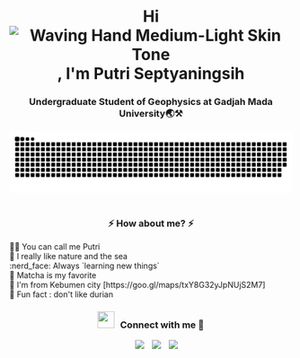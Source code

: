 <h1 align="center">Hi <img src="https://raw.githubusercontent.com/Tarikul-Islam-Anik/Animated-Fluent-Emojis/master/Emojis/Hand%20gestures/Waving%20Hand%20Medium-Light%20Skin%20Tone.png" alt="Waving Hand Medium-Light Skin Tone" width="25" height="25" />, I'm Putri Septyaningsih</h1>
<h3 align="center">Undergraduate Student of Geophysics at Gadjah Mada University🌏⚒
</h3>
<!--- snake -->
<div align="center">
  <img  src="https://github.com/1999AZZAR/1999AZZAR/blob/main/resources/img/grid-snake.svg"
       alt="snake" /></a>
</div>

<br>
<h3 align="center">⚡️ How about me? ⚡️
<br>
</h3>
  👩🏻 You can call me Putri <br>
  🌊 I really like nature and the sea <br>
  :nerd_face: Always `learning new things`<br>
  🍵 Matcha is my favorite <br>
  🏡 I'm from Kebumen city [https://goo.gl/maps/txY8G32yJpNUjS2M7]<br>
  💫 Fun fact : don't like durian <br>

<h3 align="center" > <img src="https://media.giphy.com/media/iY8CRBdQXODJSCERIr/giphy.gif" width="30" height="30" style="margin-right: 10px;">Connect with me 🤝 </h3>

<p align="center">

 <div align="center"  class="icons-social" style="margin-left: 10px;">
        <a style="margin-left: 10px;"  target="_blank" href="https://www.linkedin.com/in/putri-septyaningsih-890524246/">
			<img src="https://img.icons8.com/doodle/40/000000/linkedin--v2.png"></a>
			<a style="margin-left: 10px;" target="_blank" href="https://instagram.com/putrissep_">
			<img src="https://img.icons8.com/doodle/40/000000/instagram-new--v2.png"></a>
		<a style="margin-left: 10px;" target="_blank" href="https://twitter.com/cimcimorymatcha">
			<img src="https://img.icons8.com/doodle/1x/twitter-squared--v2.png" ></a>
      </div>

</p>

  
